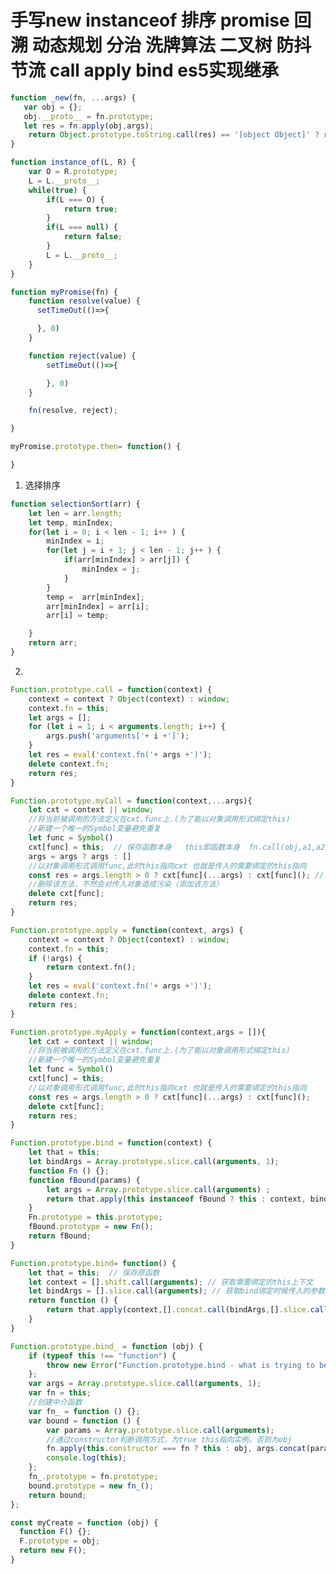 # 手写new instanceof 排序 promise 回溯 动态规划 分治  洗牌算法 二叉树 防抖节流 call apply bind  es5实现继承 
<!-- https://juejin.im/post/6873513007037546510 -->

<!-- 手写new -->
```javascript
function _new(fn, ...args) {
   var obj = {};
   obj.__proto__ = fn.prototype;
   let res = fn.apply(obj,args);
    return Object.prototype.toString.call(res) == '[object Object]' ? res : obj;
}
```

<!-- 手写instanceof -->
```javascript
function instance_of(L, R) {
    var O = R.prototype;
    L = L.__proto__;
    while(true) {
        if(L === O) {
            return true;
        }
        if(L === null) {
            return false;
        }
        L = L.__proto__;
    }
}
```


<!-- 手写promsime -->
```javascript
function myPromise(fn) {
    function resolve(value) {
      setTimeOut(()=>{

      }, 0)
    }

    function reject(value) {
        setTimeOut(()=>{

        }, 0)
    }

    fn(resolve, reject);

}

myPromise.prototype.then= function() {

}
```

<!-- 手写排序 -->
1. 选择排序
```javascript
function selectionSort(arr) {
    let len = arr.length;
    let temp, minIndex;
    for(let i = 0; i < len - 1; i++ ) {
        minIndex = i;
        for(let j = i + 1; j < len - 1; j++ ) {
            if(arr[minIndex] > arr[j]) {
                minIndex = j;
            }
        }
        temp =  arr[minIndex];
        arr[minIndex] = arr[i];
        arr[i] = temp;

    }
    return arr;
}
```

2.

<!-- 手写Promise/Promise.all/Promise.race-->



<!-- 手写 call
call 和 apply 的区别：call 方法接收的是一个参数列表，apply 方法接收的是一个包含多个参数的数组。

1.context 存在就使用 context，否则是 window
2.使用 Object(context) 将 context 转换成对象，并通过 context.fn 将 this 指向 context
3.循环参数，注意从 1 开始，第 0 个是上下文，后面才是我们需要的参数
4.将参数字符串 push 进 args
5.字符串和数组拼接时，数组会调用 toString 方法，这样可以实现将参数一个个传入，并通过 eval 执行
6.拿到结果返回前，删除掉 fn -->
```javascript
Function.prototype.call = function(context) {
    context = context ? Object(context) : window;
    context.fn = this;
    let args = [];
    for (let i = 1; i < arguments.length; i++) {
        args.push('arguments['+ i +']');
    }
    let res = eval('context.fn('+ args +')');
    delete context.fn;
    return res;
}
```

```javascript
Function.prototype.myCall = function(context,...args){
    let cxt = context || window;
    //将当前被调用的方法定义在cxt.func上.(为了能以对象调用形式绑定this)
    //新建一个唯一的Symbol变量避免重复
    let func = Symbol() 
    cxt[func] = this;  // 保存函数本身   this即函数本身  fn.call(obj,a1,a2)  此处的this即是fn； 目标是让this指向obj 故使用对象函数的形式来调用对象，使得函数的this指向对象
    args = args ? args : []
    //以对象调用形式调用func,此时this指向cxt 也就是传入的需要绑定的this指向   
    const res = args.length > 0 ? cxt[func](...args) : cxt[func](); // cxt[func] 即 obj.fn 对象形式调用函数，函数的this指向obj 
    //删除该方法，不然会对传入对象造成污染（添加该方法）
    delete cxt[func];
    return res;
}
```


<!-- 手写 apply
1.apply 无需循环参数列表，传入的 args 就是数组
2.但是 args 是可选参数，如果不传入的话，直接执行 -->
```javascript
Function.prototype.apply = function(context, args) {
    context = context ? Object(context) : window;
    context.fn = this;
    if (!args) {
        return context.fn();
    }
    let res = eval('context.fn('+ args +')');
    delete context.fn;
    return res;
}
```

```javascript
Function.prototype.myApply = function(context,args = []){
    let cxt = context || window;
    //将当前被调用的方法定义在cxt.func上.(为了能以对象调用形式绑定this)
    //新建一个唯一的Symbol变量避免重复
    let func = Symbol()
    cxt[func] = this;
    //以对象调用形式调用func,此时this指向cxt 也就是传入的需要绑定的this指向
    const res = args.length > 0 ? cxt[func](...args) : cxt[func]();
    delete cxt[func];
    return res;
}
```

<!-- 手写 bind
1.bind 的参数可以在绑定和调用的时候分两次传入
2.bindArgs 是绑定时除了第一个参数以外传入的参数，args 是调用时候传入的参数，将二者拼接后一起传入
3.如果使用 new 运算符构造绑定函数，则会改变 this 指向，this 指向当前的实例
4.通过 Fn 链接原型，这样 fBound 就可以通过原型链访问父类 Fn 的属性 -->
```javascript
Function.prototype.bind = function(context) {
    let that = this;
    let bindArgs = Array.prototype.slice.call(arguments, 1);
    function Fn () {};
    function fBound(params) {
        let args = Array.prototype.slice.call(arguments) ;
        return that.apply(this instanceof fBound ? this : context, bindArgs.concat(args));
    }
    Fn.prototype = this.prototype;
    fBound.prototype = new Fn();
    return fBound;
}
```

<!-- 或者  这里缺少fn函数是构造函数的情况-->
```javascript
Function.prototype.bind= function() {
    let that = this;  // 保存原函数
    let context = [].shift.call(arguments); // 获取需要绑定的this上下文
    let bindArgs = [].slice.call(arguments); // 获取bind绑定时候传入的参数
    return function () {
        return that.apply(context,[].concat.call(bindArgs,[].slice.call(arguments)))
    }
}
```


```javascript
Function.prototype.bind_ = function (obj) {
    if (typeof this !== "function") {
        throw new Error("Function.prototype.bind - what is trying to be bound is not callable");
    };
    var args = Array.prototype.slice.call(arguments, 1); 
    var fn = this;
    //创建中介函数
    var fn_ = function () {};
    var bound = function () {
        var params = Array.prototype.slice.call(arguments);
        //通过constructor判断调用方式，为true this指向实例，否则为obj
        fn.apply(this.constructor === fn ? this : obj, args.concat(params));
        console.log(this);
    };
    fn_.prototype = fn.prototype;
    bound.prototype = new fn_();
    return bound;
};
```


<!-- 手写 Object.create
新建一个空的构造函数 F ，然后让 F.prototype 指向 obj，最后返回 F 的实例 -->
```javascript
const myCreate = function (obj) {
  function F() {};
  F.prototype = obj;
  return new F();
}
```
